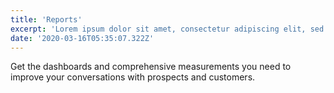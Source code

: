 ```yaml
---
title: 'Reports'
excerpt: 'Lorem ipsum dolor sit amet, consectetur adipiscing elit, sed do eiusmod tempor incididunt ut labore et dolore magna aliqua. Praesent elementum facilisis leo vel fringilla est ullamcorper eget. At imperdiet dui accumsan sit amet nulla facilities morbi tempus.'
date: '2020-03-16T05:35:07.322Z'
---
```


Get the dashboards and comprehensive measurements you need to improve your conversations with prospects and customers.